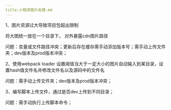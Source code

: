 ```yaml
---
title:小程序图片处理.md
---
```

1、图片资源过大导致项目包超出限制

将大图统一放在一个目录下， 对外暴露cdn图片路径

问题：变量或文件路径冲突；更新后存在缓存需手动添加版本号；需手动上传文件夹；dev版本及prod版本冲突；

2、使用webpack loader 设置阈值当大于一定大小的图片自动输入到某目录，设置hash值文件名并修改文件名以及源码中的文件名

问题：需手动上传文件夹；dev版本及prod版本冲突；

3、编写脚本上传文件，通过是否dev上传到不同目录；

问题：需手动执行上传脚本命令；